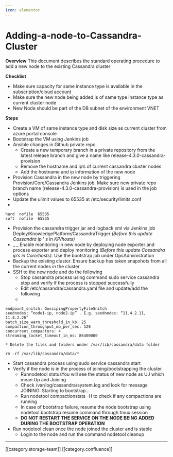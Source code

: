 ```yaml
---
icon: elementor
---
```


# Adding-a-node-to-Cassandra-Cluster

**Overview** This document describes the standard operating procedure to add a new node to the existing Cassandra cluster

**Checklist**

* Make sure capacity for same instance type is available in the subscription/cloud account
* Make sure the new node being added is of same type instance type as current cluster node
* New Node should be part of the DB subnet of the environment VNET

**Steps**

* Create a VM of same instance type and disk size as current cluster from azure portal console
* Bootstrap the VM using Jenkins job
* Ansible changes in Github private repo
  * Create a new temporary branch in a private repository from the latest release branch and give a name like release-4.3.0-cassandra-provision
  * Remove the hostname and ip’s of current cassandra cluster nodes
  * Add the hostname and ip information of the new node
* Provision Cassandra in the new node by triggering Provision/Core/Cassandra Jenkins job. Make sure new private repo branch name (release-4.3.0-cassandra-provision) is used in the job options
* Update the ulimit values to 65535 at /etc/security/limits.conf
*

```
hard  nofile  65535
soft  nofile  65535
```

* Provision the cassandra trigger jar and logback xml via Jenkins job Deploy/KnowledgePlatform/CassandraTrigger _(Before this update Cassandra ip_ ' _s in KP/hosts)_
* \_ \_ Enable monitoring in new node by deploying node exporter and process exporter and deploy monitoring _(Before this update Cassandra ip’s in Core/hosts)._ Use the bootstrap job under OpsAdministration
* Backup the existing cluster. Ensure backup has taken snapshots from all the current nodes in the cluster
* SSH to the new node and do the following
  * Stop cassandra process using command sudo service cassandra stop and verify if the process is stopped successfully
  * Edit /etc/cassandra/cassandra.yaml file and update/add the following
  *

```
endpoint_snitch: GossipingPropertyFileSnitch
seednodes: “node1-ip, node2-ip” . E.g. seednodes: “11.4.2.11, 11.4.2.26”
batch_size_warn_threshold_in_kb: 25
compaction_throughput_mb_per_sec: 128
concurrent_compactors: 4
streaming_socket_timeout_in_ms: 86400000
```

```
* Delete the files and folders under /var/lib/cassandra/data folder 
```

```
rm -rf /var/lib/cassandra/data/* 
```

* Start cassandra process using sudo service cassandra start
* Verify if the node is in the process of joining/bootstrapping the cluster
  * Runnodetool statusYou will see the status of new node as UJ which mean Up and Joining
  * Check /var/log/cassandra/system.log and look for message JOINING: Starting to bootstrap...
  * Run nodetool compactionstats -H to check if any compactions are running
  * In case of bootstrap failure, resume the node bootstrap using nodetool bootstrap resume command through tmux session
  * **DO NOT RESTART THE SERVICE ON THE NODE BEING ADDED DURING THE BOOTSTRAP OPERATION**
* Run nodetool clean once the node joined the cluster and is stable
  * Login to the node and run the command nodetool cleanup

***

\[\[category.storage-team]] \[\[category.confluence]]

